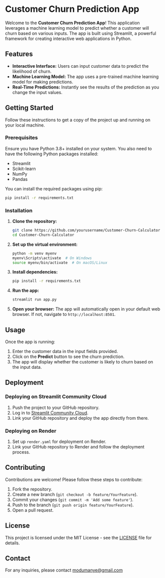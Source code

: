 # Customer Churn Prediction App

Welcome to the **Customer Churn Prediction App**! This application leverages a machine learning model to predict whether a customer will churn based on various inputs. The app is built using Streamlit, a powerful framework for creating interactive web applications in Python.

## Features

- **Interactive Interface:** Users can input customer data to predict the likelihood of churn.
- **Machine Learning Model:** The app uses a pre-trained machine learning model for making predictions.
- **Real-Time Predictions:** Instantly see the results of the prediction as you change the input values.

## Getting Started

Follow these instructions to get a copy of the project up and running on your local machine.

### Prerequisites

Ensure you have Python 3.8+ installed on your system. You also need to have the following Python packages installed:

- Streamlit
- Scikit-learn
- NumPy
- Pandas

You can install the required packages using pip:

```bash
pip install -r requirements.txt
```

### Installation

1. **Clone the repository:**
   ```bash
   git clone https://github.com/yourusername/Customer-Churn-Calculator.git
   cd Customer-Churn-Calculator
   ```

2. **Set up the virtual environment:**
   ```bash
   python -m venv myenv
   myenv\Scripts\activate  # On Windows
   source myenv/bin/activate  # On macOS/Linux
   ```

3. **Install dependencies:**
   ```bash
   pip install -r requirements.txt
   ```

4. **Run the app:**
   ```bash
   streamlit run app.py
   ```

5. **Open your browser:**
   The app will automatically open in your default web browser. If not, navigate to `http://localhost:8501`.

## Usage

Once the app is running:

1. Enter the customer data in the input fields provided.
2. Click on the **Predict** button to see the churn prediction.
3. The app will display whether the customer is likely to churn based on the input data.

## Deployment

### Deploying on Streamlit Community Cloud

1. Push the project to your GitHub repository.
2. Log in to [Streamlit Community Cloud](https://share.streamlit.io/).
3. Link your GitHub repository and deploy the app directly from there.

### Deploying on Render

1. Set up `render.yaml` for deployment on Render.
2. Link your GitHub repository to Render and follow the deployment process.

## Contributing

Contributions are welcome! Please follow these steps to contribute:

1. Fork the repository.
2. Create a new branch (`git checkout -b feature/YourFeature`).
3. Commit your changes (`git commit -m 'Add some feature'`).
4. Push to the branch (`git push origin feature/YourFeature`).
5. Open a pull request.

## License

This project is licensed under the MIT License - see the [LICENSE](LICENSE) file for details.

## Contact

For any inquiries, please contact modumanye@gmail.com
